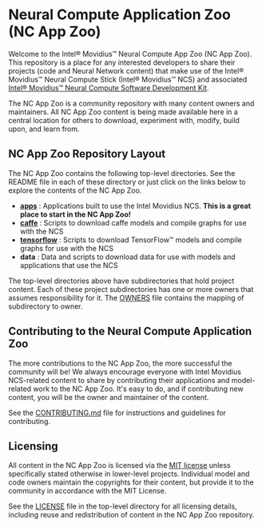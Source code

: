 # Neural Compute Application Zoo (NC App Zoo)

Welcome to the Intel® Movidius™ Neural Compute App Zoo (NC App Zoo). This repository is a place for any interested developers to share their projects (code and Neural Network content) that make use of the Intel® Movidius™ Neural Compute Stick (Intel® Movidius™ NCS) and associated [Intel® Movidius™ Neural Compute Software Development Kit](http://www.github.com/movidius/ncsdk).
 
The NC App Zoo is a community repository with many content owners and maintainers. All NC App Zoo content is being made available here in a central location for others to download, experiment with, modify, build upon, and learn from.

## NC App Zoo Repository Layout
The NC App Zoo contains the following top-level directories.  See the README file in each of these directory or just click on the links below to explore the contents of the NC App Zoo.
- **[apps](apps/README.md)** : Applications built to use the Intel Movidius NCS.  **This is a great place to start in the NC App Zoo!**
- **[caffe](caffe/README.md)** : Scripts to download caffe models and compile graphs for use with the NCS
- **[tensorflow](tensorflow/readme.md)** : Scripts to download TensorFlow™ models and compile graphs for use with the NCS
- **data** : Data and scripts to download data for use with models and applications that use the NCS

The top-level directories above have subdirectories that hold project content. Each of these project subdirectories has one or more owners that assumes responsibility for it. The [OWNERS](OWNERS) file contains the mapping of subdirectory to owner. 

## Contributing to the Neural Compute Application Zoo
The more contributions to the NC App Zoo, the more successful the community will be! We always encourage everyone with Intel Movidius NCS-related content to share by contributing their applications and model-related work to the NC App Zoo. It's easy to do, and if contributing new content, you will be the owner and maintainer of the content.

See the [CONTRIBUTING.md](CONTRIBUTING.md) file for instructions and guidelines for contributing.

## Licensing
All content in the NC App Zoo is licensed via the [MIT license](https://opensource.org/licenses/MIT) unless specifically stated otherwise in lower-level projects. Individual model and code owners maintain the copyrights for their content, but provide it to the community in accordance with the MIT License.

See the [LICENSE](LICENSE) file in the top-level directory for all licensing details, including reuse and redistribution of content in the NC App Zoo repository.

